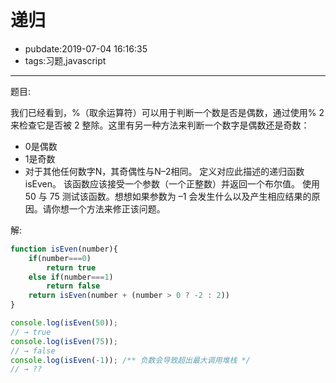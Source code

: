# 递归

- pubdate:2019-07-04 16:16:35
- tags:习题,javascript

---------

题目:

我们已经看到，%（取余运算符）可以用于判断一个数是否是偶数，通过使用% 2来检查它是否被 2 整除。这里有另一种方法来判断一个数字是偶数还是奇数：

- 0是偶数
- 1是奇数
- 对于其他任何数字N，其奇偶性与N–2相同。
定义对应此描述的递归函数isEven。 该函数应该接受一个参数（一个正整数）并返回一个布尔值。
使用 50 与 75 测试该函数。想想如果参数为 –1 会发生什么以及产生相应结果的原因。请你想一个方法来修正该问题。

解:

````javascript
function isEven(number){
    if(number===0)
        return true
    else if(number===1)
        return false
    return isEven(number + (number > 0 ? -2 : 2))
}

console.log(isEven(50));
// → true
console.log(isEven(75));
// → false
console.log(isEven(-1)); /** 负数会导致超出最大调用堆栈 */
// → ??
````